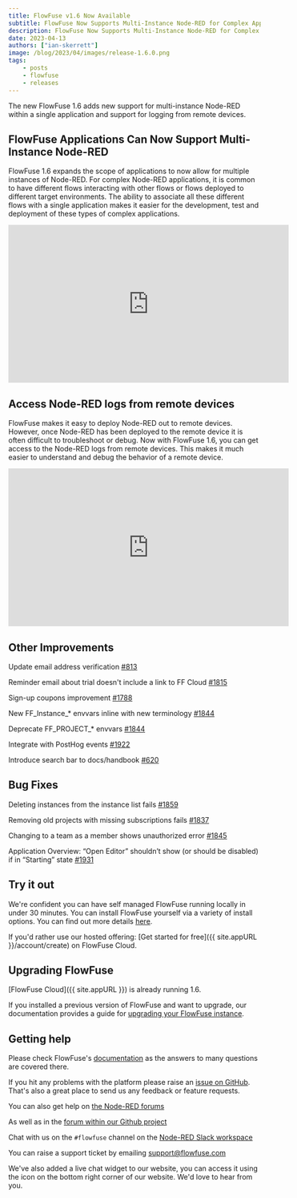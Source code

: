 ```yaml
---
title: FlowFuse v1.6 Now Available
subtitle: FlowFuse Now Supports Multi-Instance Node-RED for Complex Application Development
description: FlowFuse Now Supports Multi-Instance Node-RED for Complex Application Development
date: 2023-04-13 
authors: ["ian-skerrett"]
image: /blog/2023/04/images/release-1.6.0.png
tags:
    - posts
    - flowfuse
    - releases
---
```


The new FlowFuse 1.6 adds new support for multi-instance Node-RED within a single application and support for logging from remote devices.

<!--more-->

## FlowFuse Applications Can Now Support Multi-Instance Node-RED

FlowFuse 1.6 expands the scope of applications to now allow for multiple instances of Node-RED. For complex Node-RED applications, it is common to have different flows interacting with other flows or flows deployed to different target environments. The ability to associate all these different flows with a single application makes it easier for the development, test and deployment of these types of complex applications.

<iframe width="560" height="315" src="https://www.youtube.com/embed/OHChdWeRI9Q" title="YouTube video player" frameborder="0" allow="accelerometer; autoplay; clipboard-write; encrypted-media; gyroscope; picture-in-picture" allowfullscreen></iframe>

## Access Node-RED logs from remote devices

FlowFuse makes it easy to deploy Node-RED out to remote devices. However, once Node-RED has been deployed to the remote device it is often difficult to troubleshoot or debug. Now with FlowFuse 1.6, you can get access to the Node-RED logs from remote devices. This makes it much easier to understand and debug the behavior of a remote device.

<iframe width="560" height="315" src="https://www.youtube.com/embed/yW1zxwiCmto" title="YouTube video player" frameborder="0" allow="accelerometer; autoplay; clipboard-write; encrypted-media; gyroscope; picture-in-picture" allowfullscreen></iframe>

## Other Improvements


Update email address verification  [#813](https://github.com/FlowFuse/flowfuse/issues/813)

Reminder email about trial doesn't include a link to FF Cloud [#1815](https://github.com/FlowFuse/flowfuse/issues/1815)

Sign-up coupons improvement [#1788](https://github.com/FlowFuse/flowfuse/issues/1788)

New FF_Instance_* envvars inline with new terminology [#1844](https://github.com/FlowFuse/flowfuse/issues/1844)

Deprecate FF_PROJECT_* envvars [#1844](https://github.com/FlowFuse/flowfuse/issues/1844)

Integrate with PostHog events [#1922](https://github.com/FlowFuse/flowfuse/pull/1922)

Introduce search bar to docs/handbook  [#620](https://github.com/FlowFuse/website/pull/620) 


## Bug Fixes

Deleting instances from the instance list fails [#1859](https://github.com/FlowFuse/flowfuse/issues/1859)

Removing old projects with missing subscriptions fails [#1837](https://github.com/FlowFuse/flowfuse/issues/1837)

Changing to a team as a member shows unauthorized error [#1845](https://github.com/FlowFuse/flowfuse/issues/1845)

Application Overview: “Open Editor” shouldn’t show (or should be disabled) if in “Starting” state [#1931](https://github.com/FlowFuse/flowfuse/issues/1931)


## Try it out

We're confident you can have self managed FlowFuse running locally in under 30 minutes.
You can install FlowFuse yourself via a variety of install options. You can find out more details [here](/docs/install/introduction/).

If you'd rather use our hosted offering: [Get started for free]({{ site.appURL }}/account/create) on FlowFuse Cloud.

## Upgrading FlowFuse

[FlowFuse Cloud]({{ site.appURL }}) is already running 1.6.

If you installed a previous version of FlowFuse and want to upgrade, our documentation provides a
guide for [upgrading your FlowFuse instance](/docs/upgrade/).

## Getting help

Please check FlowFuse's [documentation](/docs/) as the answers to many questions are covered there.

If you hit any problems with the platform please raise an [issue on GitHub](https://github.com/FlowFuse/flowfuse/issues).
That's also a great place to send us any feedback or feature requests.

You can also get help on [the Node-RED forums](https://discourse.nodered.org/)

As well as in the [forum within our Github project](https://github.com/FlowFuse/flowfuse/discussions)

Chat with us on the `#flowfuse` channel on the [Node-RED Slack workspace](https://nodered.org/slack)

You can raise a support ticket by emailing [support@flowfuse.com](mailto:support@flowfuse.com)

We've also added a live chat widget to our website, you can access it using the icon on the bottom right corner of our website. We'd love to hear from you.

